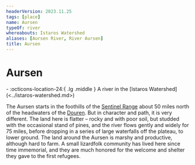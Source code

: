 ```yaml
---
headerVersion: 2023.11.25
tags: [place]
name: Aursen
typeOf: river
whereabouts: Istaros Watershed
aliases: [Aursen River, River Aursen]
title: Aursen
---
```

# Aursen
<div class="grid cards ext-narrow-margin ext-one-column" markdown>
-    :octicons-location-24:{ .lg .middle } A river in the [Istaros Watershed](<../istaros-watershed.md>)  
</div>


The Aursen starts in the foothills of the [Sentinel Range](<../../sentinel-range/sentinel-range.md>) about 50 miles north of the headwaters of the [Douren](<./douren.md>). But in character and path, it is very different. The land here is flatter – rocky and with poor soil, but studded with the occasional stand of pines, and the river flows gently and widely for 75 miles, before dropping in a series of large waterfalls off the plateau, to lower ground. The land around the Aursen is marshy and productive, although hard to farm. A small lizardfolk community has lived here since time immemorial, and they are much honored for the welcome and shelter they gave to the first refugees.

